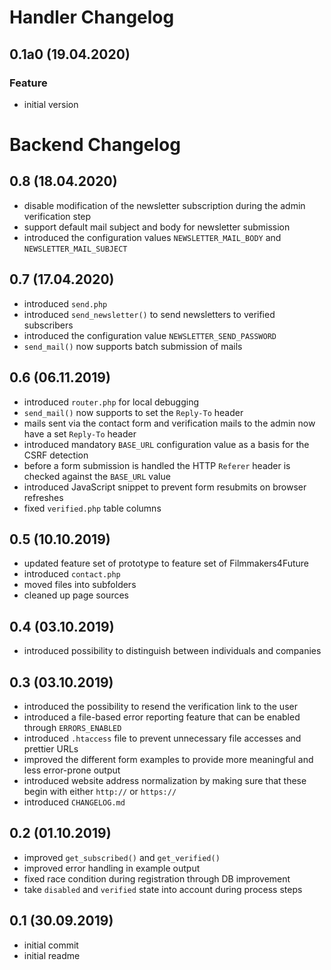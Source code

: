 # Handler Changelog

## 0.1a0 (19.04.2020)

### Feature
* initial version

# Backend Changelog

## 0.8 (18.04.2020)
* disable modification of the newsletter subscription during the admin verification step
* support default mail subject and body for newsletter submission
* introduced the configuration values `NEWSLETTER_MAIL_BODY` and `NEWSLETTER_MAIL_SUBJECT`

## 0.7 (17.04.2020)
* introduced `send.php`
* introduced `send_newsletter()` to send newsletters to verified subscribers
* introduced the configuration value `NEWSLETTER_SEND_PASSWORD`
* `send_mail()` now supports batch submission of mails

## 0.6 (06.11.2019)
* introduced `router.php` for local debugging
* `send_mail()` now supports to set the `Reply-To` header
* mails sent via the contact form and verification mails to the admin now have a set `Reply-To` header
* introduced mandatory `BASE_URL` configuration value as a basis for the CSRF detection
* before a form submission is handled the HTTP `Referer` header is checked against the `BASE_URL` value
* introduced JavaScript snippet to prevent form resubmits on browser refreshes
* fixed `verified.php` table columns

## 0.5 (10.10.2019)
* updated feature set of prototype to feature set of Filmmakers4Future
* introduced `contact.php`
* moved files into subfolders
* cleaned up page sources

## 0.4 (03.10.2019)
* introduced possibility to distinguish between individuals and companies

## 0.3 (03.10.2019)
* introduced the possibility to resend the verification link to the user
* introduced a file-based error reporting feature that can be enabled through `ERRORS_ENABLED`
* introduced `.htaccess` file to prevent unnecessary file accesses and prettier URLs
* improved the different form examples to provide more meaningful and less error-prone output
* introduced website address normalization by making sure that these begin with either `http://` or `https://`
* introduced `CHANGELOG.md`

## 0.2 (01.10.2019)
* improved `get_subscribed()` and `get_verified()`
* improved error handling in example output
* fixed race condition during registration through DB improvement
* take `disabled` and `verified` state into account during process steps

## 0.1 (30.09.2019)
* initial commit
* initial readme
